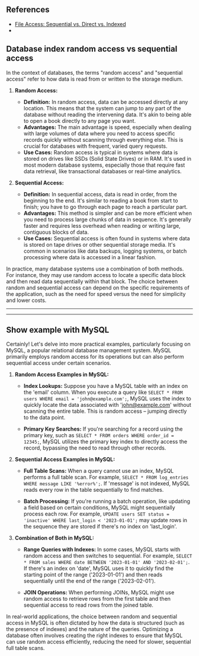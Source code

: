 ## References
- [File Access: Sequential vs. Direct vs. Indexed](https://www.baeldung.com/cs/file-access)
- 
## Database index random access vs sequential access

In the context of databases, the terms "random access" and "sequential access" refer to how data is read from or written to the storage medium.

1. **Random Access:**
    - **Definition:** In random access, data can be accessed directly at any location. This means that the system can jump to any part of the database without reading the intervening data. It's akin to being able to open a book directly to any page you want.
    - **Advantages:** The main advantage is speed, especially when dealing with large volumes of data where you need to access specific records quickly without scanning through everything else. This is crucial for databases with frequent, varied query requests.
    - **Use Cases:** Random access is typical in systems where data is stored on drives like SSDs (Solid State Drives) or in RAM. It's used in most modern database systems, especially those that require fast data retrieval, like transactional databases or real-time analytics.

2. **Sequential Access:**
    - **Definition:** In sequential access, data is read in order, from the beginning to the end. It's similar to reading a book from start to finish; you have to go through each page to reach a particular part.
    - **Advantages:** This method is simpler and can be more efficient when you need to process large chunks of data in sequence. It's generally faster and requires less overhead when reading or writing large, contiguous blocks of data.
    - **Use Cases:** Sequential access is often found in systems where data is stored on tape drives or other sequential storage media. It's common in scenarios like data backups, logging systems, or batch processing where data is accessed in a linear fashion.

In practice, many database systems use a combination of both methods. For instance, they may use random access to locate a specific data block and then read data sequentially within that block. The choice between random and sequential access can depend on the specific requirements of the application, such as the need for speed versus the need for simplicity and lower costs.

------
------

## Show example with MySQL

Certainly! Let's delve into more practical examples, particularly focusing on MySQL, a popular relational database management system. MySQL primarily employs random access for its operations but can also perform sequential access under certain scenarios.

1. **Random Access Examples in MySQL:**

   - **Index Lookups:** Suppose you have a MySQL table with an index on the 'email' column. When you execute a query like `SELECT * FROM users WHERE email = 'john@example.com';`, MySQL uses the index to quickly locate the data associated with 'john@example.com' without scanning the entire table. This is random access – jumping directly to the data point.

   - **Primary Key Searches:** If you're searching for a record using the primary key, such as `SELECT * FROM orders WHERE order_id = 12345;`, MySQL utilizes the primary key index to directly access the record, bypassing the need to read through other records.

2. **Sequential Access Examples in MySQL:**

   - **Full Table Scans:** When a query cannot use an index, MySQL performs a full table scan. For example, `SELECT * FROM log_entries WHERE message LIKE '%error%';`. If 'message' is not indexed, MySQL reads every row in the table sequentially to find matches.

   - **Batch Processing:** If you're running a batch operation, like updating a field based on certain conditions, MySQL might sequentially process each row. For example, `UPDATE users SET status = 'inactive' WHERE last_login < '2023-01-01';` may update rows in the sequence they are stored if there's no index on 'last_login'.

3. **Combination of Both in MySQL:**

   - **Range Queries with Indexes:** In some cases, MySQL starts with random access and then switches to sequential. For example, `SELECT * FROM sales WHERE date BETWEEN '2023-01-01' AND '2023-02-01';`. If there's an index on 'date', MySQL uses it to quickly find the starting point of the range ('2023-01-01') and then reads sequentially until the end of the range ('2023-02-01').

   - **JOIN Operations:** When performing JOINs, MySQL might use random access to retrieve rows from the first table and then sequential access to read rows from the joined table.

In real-world applications, the choice between random and sequential access in MySQL is often dictated by how the data is structured (such as the presence of indexes) and the nature of the queries. Optimizing a database often involves creating the right indexes to ensure that MySQL can use random access efficiently, reducing the need for slower, sequential full table scans.